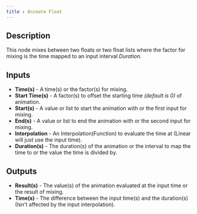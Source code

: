 ```yaml
---
title : Animate Float
---
```


## Description

This node mixes between two floats or two float lists where the factor for mixing is the
time mapped to an input interval *Duration*.

## Inputs

- **Time(s)** - A time(s) or the factor(s) for mixing.
- **Start Time(s)** - A factor(s) to offset the starting time *(default is 0)*
  of animation.
- **Start(s)** - A value or list to start the animation with or the first input
    for mixing.
- **End(s)** - A value or list to end the animation with or the second input for
    mixing.
- **Interpolation** - An Interpolation(Function) to evaluate the time
    at (Linear will just use the input time).
- **Duration(s)** - The duration(s) of the animation or the interval to map
    the time to or the value the time is divided by.

## Outputs

- **Result(s)** - The value(s) of the animation evaluated at the input time
    or the result of mixing.
- **Time(s)** - The difference between the input time(s) and the duration(s)
    (Isn't affected by the input interpolation).
